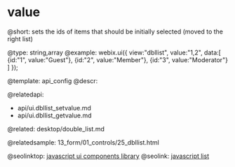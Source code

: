 value
=============

@short:
	sets the ids of items that should be initially selected (moved to the right list)

@type: string,array
@example:
webix.ui({
    view:"dbllist", 
    value:"1,2",
    data:[
        {id:"1", value:"Guest"},
        {id:"2", value:"Member"},
        {id:"3", value:"Moderator"}
    ]
});

@template:	api_config
@descr:

@relatedapi:
- api/ui.dbllist_setvalue.md
- api/ui.dbllist_getvalue.md

@related:
desktop/double_list.md

@relatedsample:
13_form/01_controls/25_dbllist.html


@seolinktop: [javascript ui components library](https://webix.com)
@seolink: [javascript list](https://webix.com/widget/list/)